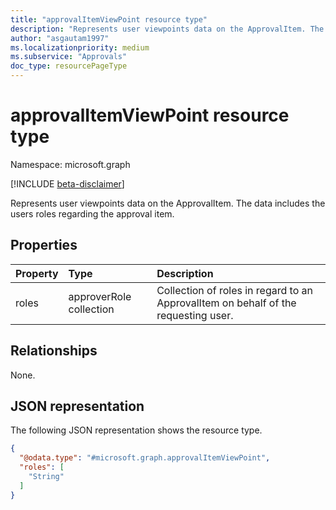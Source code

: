 ```yaml
---
title: "approvalItemViewPoint resource type"
description: "Represents user viewpoints data on the ApprovalItem. The data includes the users roles regarding the approval item."
author: "asgautam1997"
ms.localizationpriority: medium
ms.subservice: "Approvals"
doc_type: resourcePageType
---
```


# approvalItemViewPoint resource type

Namespace: microsoft.graph

[!INCLUDE [beta-disclaimer](../../includes/beta-disclaimer.md)]

Represents user viewpoints data on the ApprovalItem. The data includes the users roles regarding the approval item.

## Properties
|Property|Type|Description|
|:---|:---|:---|
|roles|approverRole collection|Collection of roles in regard to an ApprovalItem on behalf of the requesting user.|

## Relationships
None.

## JSON representation
The following JSON representation shows the resource type.
<!-- {
  "blockType": "resource",
  "@odata.type": "microsoft.graph.approvalItemViewPoint"
}
-->
``` json
{
  "@odata.type": "#microsoft.graph.approvalItemViewPoint",
  "roles": [
    "String"
  ]
}
```

